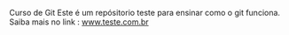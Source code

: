 Curso de Git
Este é um repósitorio teste para ensinar como o git funciona.
Saiba mais no link : www.teste.com.br